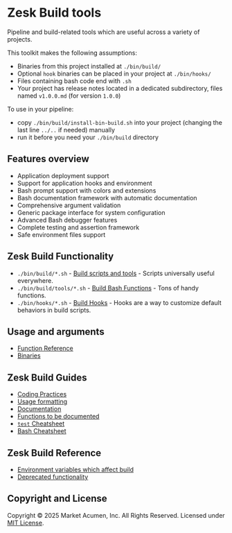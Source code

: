 # Zesk Build tools

Pipeline and build-related tools which are useful across a variety of projects.

This toolkit makes the following assumptions:

- Binaries from this project installed at `./bin/build/`
- Optional `hook` binaries can be placed in your project at `./bin/hooks/`
- Files containing bash code end with `.sh`
- Your project has release notes located in a dedicated subdirectory, files named `v1.0.0.md` (for version `1.0.0`)

To use in your pipeline:

- copy `./bin/build/install-bin-build.sh` into your project (changing the last line `../..` if needed) manually
- run it before you need your `./bin/build` directory

## Features overview

- Application deployment support
- Support for application hooks and environment
- Bash prompt support with colors and extensions
- Bash documentation framework with automatic documentation
- Comprehensive argument validation
- Generic package interface for system configuration
- Advanced Bash debugger features
- Complete testing and assertion framework
- Safe environment files support

## Zesk Build Functionality

- `./bin/build/*.sh` - [Build scripts and tools](./tools/bin.md) - Scripts universally useful everywhere.
- `./bin/build/tools/*.sh` - [Build Bash Functions](./tools/index.md) - Tons of handy functions.
- `./bin/hooks/*.sh` - [Build Hooks](./tools/hooks.md) - Hooks are a way to customize default behaviors in build scripts.

## Usage and arguments

- [Function Reference](./tools/index.md)
- [Binaries](./tools/bin.md)

## Zesk Build Guides

- [Coding Practices](./coding.md)
- [Usage formatting](./guide/usage.md)
- [Documentation](./guide/documentation.md)
- [Functions to be documented](./tools/todo.md)
- [`test` Cheatsheet](./test-cheatsheet.md)
- [Bash Cheatsheet](./bash-cheatsheet.md)

## Zesk Build Reference

- [Environment variables which affect build](env.md)
- [Deprecated functionality](./deprecated.md)

## Copyright and License

Copyright &copy; 2025 Market Acumen, Inc. All Rights Reserved. Licensed under [MIT License](../LICENSE.md).
